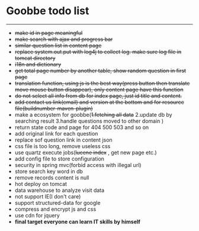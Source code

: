 # Goobbe todo list

---

* <s>make id in page meaningful</s>
* <s>make search with ajax and progress bar</s>
* <s>similar question list in content page</s>
* <s>replace system.out.put with log4j to collect log. make sure log file in tomcat directory</s>
* <s>i18n and dictionary</s>
* <s>get total page number by another table, show random question in first page</s>
* <s>translation function, using js is the best way(press button then translate move mouse button disappear), only content page have this function</s>
* <s>do not select all info from db for index page, just id title and content.</s>
* <s>add contact us link(email) and version at the bottom and for resource file(buildnumber-maven-plugin)</s>
* make a ecosystem for goobbe(<s>1.fetching all data</s> 2.update db by searching result 3.handle questions moved to other domain )
* return state code and page for 404 500 503 and so on
* add original link for each question
* replace sof question link in content json
* css file is too long, remove useless css
* use quartz execute jobs(<s>lucene index</s> , get new page etc.)
* add config file to store configuration
* security in spring mvc(forbid access with illegal url)
* store search key word in db
* remove records content is null
* hot deploy on tomcat
* data warehouse to analyze visit data
* not support IE(I don't care)
* support structured-data for google
* compress and encrypt js and css 
* use cdn for jquery
* <b>final target everyone can learn IT skills by himself</b>
